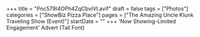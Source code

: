 +++
title = "Pnc579I4OPh4ZqCbviVI.avif"
draft = false
tags = ["Photos"]
categories = ["ShowBiz Pizza Place"]
pages = ["The Amazing Uncle Klunk Traveling Show (Event)"]
startDate = ""
+++
'Now Showing-Limited Engagement' Advert (Tall Font)
